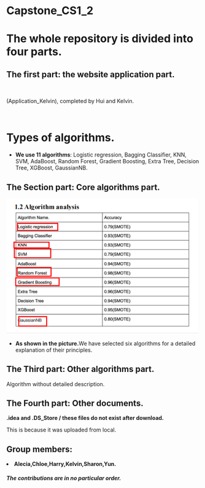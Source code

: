 # Capstone_CS1_2
<h1>The whole repository is divided into four parts. </h1>
<h2>The first part: the website application part. </h2>
<br><p> (Application_Kelvin), completed by Hui and Kelvin.</p><br/>
<h1>Types of algorithms. </h1>
<ul>
  <li><b>We use 11 algorithms</b>: Logistic regression, Bagging Classifier, KNN, SVM, AdaBoost, Random Forest, Gradient Boosting, Extra Tree, Decision Tree, XGBoost, GaussianNB.
  </li>
 </ul>
</p>

<h2>The Section part: Core algorithms part. </h2>
<img src="https://github.com/Alecia113/Capstone_CS1_2/blob/main/Core_algorithms/Algorithms.png" width="500px"/>
<ul>
  <li><b>As shown in the picture.</b>We have selected six algorithms for a detailed explanation of their principles.
  </li>
 </ul>
</p>

<h2>The Third part: Other algorithms part. </h2>
<p>Algorithm without detailed description.</p>

<h2>The Fourth part: Other documents. </h2>
<b> .idea and .DS_Store / these files do not exist after download.</b>
<p> This is because it was uploaded from local. </p>

<h2>Group members: </h2> <li><b>Alecia,Chloe,Harry,Kelvin,Sharon,Yun.</b>
  <h5>The contributions are in no particular order.</h5></li>

